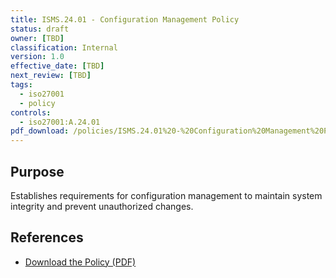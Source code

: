 ```yaml
---
title: ISMS.24.01 - Configuration Management Policy
status: draft
owner: [TBD]
classification: Internal
version: 1.0
effective_date: [TBD]
next_review: [TBD]
tags:
  - iso27001
  - policy
controls:
  - iso27001:A.24.01
pdf_download: /policies/ISMS.24.01%20-%20Configuration%20Management%20Policy.pdf
---
```


## Purpose
Establishes requirements for configuration management to maintain system integrity and prevent unauthorized changes.

## References
- [Download the Policy (PDF)](/policies/ISMS.24.01%20-%20Configuration%20Management%20Policy.pdf)
